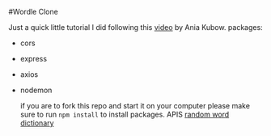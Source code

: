 #Wordle Clone

Just a quick little tutorial I did following this [video](https://www.youtube.com/watch?v=mpby4HiElek) by Ania Kubow.
packages:

- cors
- express
- axios
- nodemon

  if you are to fork this repo and start it on your computer please make sure to run `npm install` to install packages.
  APIS
  [random word](https://bit.ly/random-word-api)
  [dictionary](https://bit.ly/dictionary-api)
